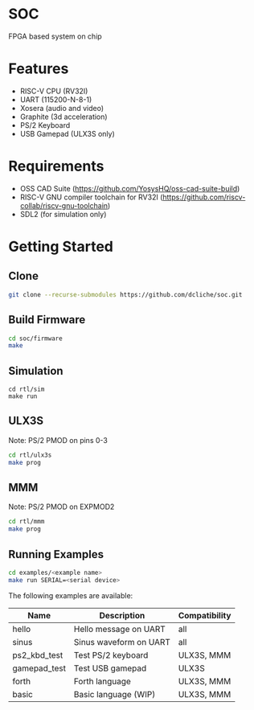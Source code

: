 # SOC 

FPGA based system on chip

# Features

- RISC-V CPU (RV32I)
- UART (115200-N-8-1)
- Xosera (audio and video)
- Graphite (3d acceleration)
- PS/2 Keyboard
- USB Gamepad (ULX3S only)

# Requirements

- OSS CAD Suite (https://github.com/YosysHQ/oss-cad-suite-build)
- RISC-V GNU compiler toolchain for RV32I (https://github.com/riscv-collab/riscv-gnu-toolchain)
- SDL2 (for simulation only)

# Getting Started

## Clone 

```bash
git clone --recurse-submodules https://github.com/dcliche/soc.git
```

## Build Firmware

```bash
cd soc/firmware
make
```

## Simulation

```
cd rtl/sim
make run
```

## ULX3S

Note: PS/2 PMOD on pins 0-3

```bash
cd rtl/ulx3s
make prog
```

## MMM

Note: PS/2 PMOD on EXPMOD2

```bash
cd rtl/mmm
make prog
```

## Running Examples

```bash
cd examples/<example name>
make run SERIAL=<serial device>
```

The following examples are available:

| Name         | Description            | Compatibility |
| ------------ | ---------------------- | ------------- |
| hello        | Hello message on UART  | all           |
| sinus        | Sinus waveform on UART | all           |
| ps2_kbd_test | Test PS/2 keyboard     | ULX3S, MMM    |
| gamepad_test | Test USB gamepad       | ULX3S         |
| forth        | Forth language         | ULX3S, MMM    |
| basic        | Basic language (WIP)   | ULX3S, MMM    |
